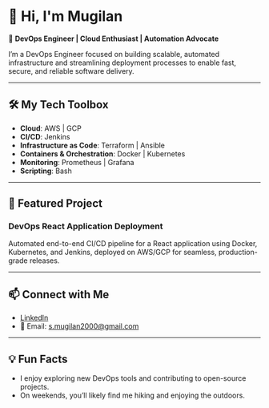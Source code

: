 # 👋 Hi, I'm Mugilan

🚀 **DevOps Engineer | Cloud Enthusiast | Automation Advocate**

I’m a DevOps Engineer focused on building scalable, automated infrastructure and streamlining deployment processes to enable fast, secure, and reliable software delivery.

---

## 🛠️ My Tech Toolbox
- **Cloud**: AWS | GCP  
- **CI/CD**: Jenkins  
- **Infrastructure as Code**: Terraform | Ansible  
- **Containers & Orchestration**: Docker | Kubernetes  
- **Monitoring**: Prometheus | Grafana  
- **Scripting**: Bash  

---

## 🌟 Featured Project
### **DevOps React Application Deployment**  
Automated end-to-end CI/CD pipeline for a React application using Docker, Kubernetes, and Jenkins, deployed on AWS/GCP for seamless, production-grade releases.

---

## 📫 Connect with Me
- [LinkedIn](https://www.linkedin.com/in/your-link-here)  
- 📧 Email: s.mugilan2000@gmail.com  

---

## 💡 Fun Facts
- I enjoy exploring new DevOps tools and contributing to open-source projects.  
- On weekends, you’ll likely find me hiking and enjoying the outdoors.
